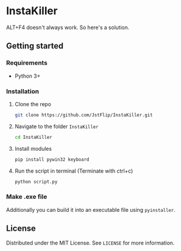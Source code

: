 # InstaKiller
ALT+F4 doesn't always work. So here's a solution.

## Getting started
### Requirements
* Python 3+
### Installation
1. Clone the repo
   ```sh
   git clone https://github.com/JstFlip/InstaKiller.git
   ```
2. Navigate to the folder `InstaKiller`
   ```sh
   cd InstaKiller
   ```
3. Install modules
   ```sh
   pip install pywin32 keyboard
5. Run the script in terminal (Terminate with ctrl+c)
   ```sh
   python script.py
   ```
### Make .exe file
Additionally you can build it into an executable file using `pyinstaller`.

## License
Distributed under the MIT License. See `LICENSE` for more information.
